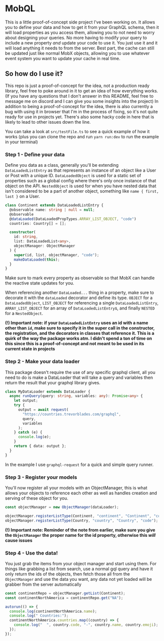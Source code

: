 # MobQL

This is a little proof-of-concept side project I've been working on. It allows you to define your data and how to get it from your GraphQL schema, then it will load properties as you access them, allowing you to not need to worry about designing your queries. No more having to modify your query to include a new property *and* update your code to use it. You just use it and it will load anything it needs to from the server. Best part, the cache can still be updated just like normal MobX objects, allowing you to use whatever event system you want to update your cache in real time. 

## So how do I use it?

This repo is just a proof-of-concept for the idea, not a production ready library, feel free to poke around in it to get an idea of how everything works. (If you have any questions that I don't answer in this README, feel free to message me on discord and I can give you some insights into the project) In addition to being a proof-of-concept for the idea, there is also currently a bug with using it in browser that I'm in the process of fixing, so it's not quite ready for use in projects yet. There's also some hacky code in here that is likely to lead to other issues down the line.

You can take a look at `src/testFile.ts` to see a quick example of how it works (plus you can clone the repo and run `yarn run:dev` to run the example in your terminal)

### Step 1 - Define your data

Define you data as a class, generally you'll be extending `DataLoadedListEntry` as that represents an instance of an object like a User or Post with a unique ID. `DataLoadedObject` is used for a static set of properties such as a global config where there's only once instance of that object on the API. `NestedObject` is used for when you have nested data that isn't considered to be a part of another object, something like `name { first, last }` on a User.

```ts
class Continent extends DataLoadedListEntry {
  @observable name: string | null = null;
  @observable
  @dataLoaded(DataLoadedPropTypes.ARRAY_LIST_OBJECT, "code")
  countries: Country[] = [];

  constructor(
    id: string,
    list: DataLoadedList<any>,
    objectManager: ObjectManager
  ) {
    super(id, list, objectManager, "code");
    makeDataLoaded(this);
  }
}
```

Make sure to mark every property as observable so that MobX can handle the reactive state updates for you.

When referencing another `DataLoaded...` thing in a property, make sure to decorate it with the `dataLoaded` decorator and define its type. `OBJECT` for a `DataLoadedObject`, `LIST_OBJECT` for referencing a single `DataLoadedListEntry`, `ARRAY_LIST_OBJECT` for an array of `DataLoadedListEntry`s, and finally `NESTED` for a `NestedObject`.

**(!) Important note: if your `DataLoadedListEntry` uses an id with a name other than `id`, make sure to specify it in the super call in the constructor, the registration, and the decorators in classes that reference it. This is a quirk of the way the package works atm. I didn't spend a ton of time on this since this is a proof-of-concept and not meant to be used in its current state in projects**

### Step 2 - Make your data loader

This package doesn't require the use of any specific graphql client, all you need to do is make a DataLoader that will take a query and variables then return the result that your graphql library gives.

```ts
class MyDataLoader extends DataLoader {
  async runQuery(query: string, variables: any): Promise<any> {
    let output;
    try {
      output = await request(
        "https://countries.trevorblades.com/graphql",
        query,
        variables
      );
    } catch (e) {
      console.log(e);
    }
    return { data: output };
  }
}
```

In the example I use `graphql-request` for a quick and simple query runner.

### Step 3 - Register your models

You'll now register all your models with an ObjectManager, this is what allows your objects to reference each other as well as handles creation and serving of these object for you.

```ts
const objectManager = new ObjectManager(dataLoader);

objectManager.registerListType(Continent, "continent", "Continent", "code");
objectManager.registerListType(Country, "country", "Country", "code");
```

**(!) Important note: Reminder of the note from earlier, make sure you give the `ObjectManager` the proper name for the id property, otherwise this *will* cause issues**

### Step 4 - Use the data!

You just grab the items from your object manager and start using them. For things like grabbing a list from search, use a normal gql query and have it only return the ids of the objects, then fetch those all from the `ObjectManager` and use the data you want, any data not yet loaded will be grabber from the server automatically

```ts
const continentRepo = objectManager.getList(Continent);
const continentNorthAmerica = continentRepo.get("NA");

autorun(() => {
  console.log(continentNorthAmerica.name);
  console.log(" Countries:");
  continentNorthAmerica.countries.map((country) => {
    console.log("  ", country.code, "-", country.name, country.emoji);
  });
});
```